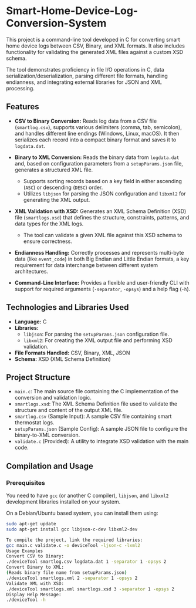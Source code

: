 # Smart-Home-Device-Log-Conversion-System

This project is a command-line tool developed in C for converting smart home device logs between CSV, Binary, and XML formats. It also includes functionality for validating the generated XML files against a custom XSD schema. 

The tool demonstrates proficiency in file I/O operations in C, data serialization/deserialization, parsing different file formats, handling endianness, and integrating external libraries for JSON and XML processing.

## Features

- **CSV to Binary Conversion:** Reads log data from a CSV file (`smartlog.csv`), supports various delimiters (comma, tab, semicolon), and handles different line endings (Windows, Linux, macOS). It then serializes each record into a compact binary format and saves it to `logdata.dat`.

- **Binary to XML Conversion:** Reads the binary data from `logdata.dat` and, based on configuration parameters from a `setupParams.json` file, generates a structured XML file.
  - Supports sorting records based on a key field in either ascending (`ASC`) or descending (`DESC`) order.
  - Utilizes `libjson` for parsing the JSON configuration and `libxml2` for generating the XML output.

- **XML Validation with XSD:** Generates an XML Schema Definition (XSD) file (`smartlogs.xsd`) that defines the structure, constraints, patterns, and data types for the XML logs.
  - The tool can validate a given XML file against this XSD schema to ensure correctness.

- **Endianness Handling:** Correctly processes and represents multi-byte data (like `event_code`) in both Big Endian and Little Endian formats, a key requirement for data interchange between different system architectures.

- **Command-Line Interface:** Provides a flexible and user-friendly CLI with support for required arguments (`-separator`, `-opsys`) and a help flag (`-h`).

## Technologies and Libraries Used

- **Language:** C
- **Libraries:**
  - `libjson`: For parsing the `setupParams.json` configuration file.
  - `libxml2`: For creating the XML output file and performing XSD validation.
- **File Formats Handled:** CSV, Binary, XML, JSON
- **Schema:** XSD (XML Schema Definition)

## Project Structure

- `main.c`: The main source file containing the C implementation of the conversion and validation logic.
- `smartlogs.xsd`: The XML Schema Definition file used to validate the structure and content of the output XML file.
- `smartlog.csv` (Sample Input): A sample CSV file containing smart thermostat logs.
- `setupParams.json` (Sample Config): A sample JSON file to configure the binary-to-XML conversion.
- `validate.c` (Provided): A utility to integrate XSD validation with the main code.

## Compilation and Usage

### Prerequisites

You need to have `gcc` (or another C compiler), `libjson`, and `libxml2` development libraries installed on your system.

On a Debian/Ubuntu based system, you can install them using:
```bash
sudo apt-get update
sudo apt-get install gcc libjson-c-dev libxml2-dev

To compile the project, link the required libraries:
gcc main.c validate.c -o deviceTool -ljson-c -lxml2
Usage Examples
Convert CSV to Binary:
./deviceTool smartlog.csv logdata.dat 1 -separator 1 -opsys 2
Convert Binary to XML:
(Reads binary file name from setupParams.json)
./deviceTool smartlogs.xml 2 -separator 1 -opsys 2
Validate XML with XSD:
./deviceTool smartlogs.xml smartlogs.xsd 3 -separator 1 -opsys 2
Display Help Message:
./deviceTool -h
